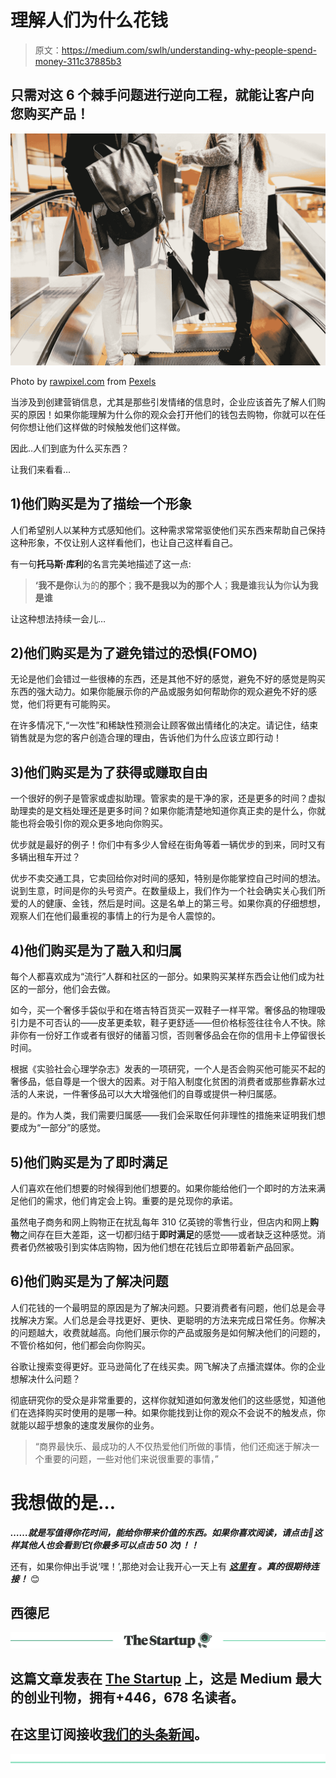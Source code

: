 # 理解人们为什么花钱

> 原文：<https://medium.com/swlh/understanding-why-people-spend-money-311c37885b3>

## 只需对这 6 个棘手问题进行逆向工程，就能让客户向您购买产品！

![](img/c6ed9609d44343a2d4892f5c8dede987.png)

Photo by [rawpixel.com](https://www.pexels.com/@rawpixel?utm_content=attributionCopyText&utm_medium=referral&utm_source=pexels) from [Pexels](https://www.pexels.com/photo/two-woman-standing-on-escalator-1368690/?utm_content=attributionCopyText&utm_medium=referral&utm_source=pexels)

当涉及到创建营销信息，尤其是那些引发情绪的信息时，企业应该首先了解人们购买的原因！如果你能理解为什么你的观众会打开他们的钱包去购物，你就可以在任何你想让他们这样做的时候触发他们这样做。

因此..人们到底为什么买东西？

让我们来看看…

## 1)他们购买是为了描绘一个形象

人们希望别人以某种方式感知他们。这种需求常常驱使他们买东西来帮助自己保持这种形象，不仅让别人这样看他们，也让自己这样看自己。

有一句**托马斯·库利**的名言完美地描述了这一点:

> **‘我不是你**认为的**的那个**；**我不是我以为的那个人**；**我是谁**我**认为**你**认为我是谁**

让这种想法持续一会儿…

## 2)他们购买是为了避免错过的恐惧(FOMO)

无论是他们会错过一些很棒的东西，还是其他不好的感觉，避免不好的感觉是购买东西的强大动力。如果你能展示你的产品或服务如何帮助你的观众避免不好的感觉，他们将更有可能购买。

在许多情况下,“一次性”和稀缺性预测会让顾客做出情绪化的决定。请记住，结束销售就是为您的客户创造合理的理由，告诉他们为什么应该立即行动！

## 3)他们购买是为了获得或赚取自由

一个很好的例子是管家或虚拟助理。管家卖的是干净的家，还是更多的时间？虚拟助理卖的是文档处理还是更多时间？如果你能清楚地知道你真正卖的是什么，你就能也将会吸引你的观众更多地向你购买。

优步就是最好的例子！你们中有多少人曾经在街角等着一辆优步的到来，同时又有多辆出租车开过？

优步不卖交通工具，它卖回给你对时间的感知，特别是你能掌控自己时间的想法。说到生意，时间是你的头号资产。在数量级上，我们作为一个社会确实关心我们所爱的人的健康、金钱，然后是时间。这是名单上的第三号。如果你真的仔细想想，观察人们在他们最重视的事情上的行为是令人震惊的。

## 4)他们购买是为了融入和归属

每个人都喜欢成为“流行”人群和社区的一部分。如果购买某样东西会让他们成为社区的一部分，他们会去做。

如今，买一个奢侈手袋似乎和在塔吉特百货买一双鞋子一样平常。奢侈品的物理吸引力是不可否认的——皮革更柔软，鞋子更舒适——但价格标签往往令人不快。除非你有一份好工作或者有很好的储蓄习惯，否则奢侈品会在你的信用卡上停留很长时间。

根据《实验社会心理学杂志》发表的一项研究，一个人是否会购买他可能买不起的奢侈品，低自尊是一个很大的因素。对于陷入制度化贫困的消费者或那些靠薪水过活的人来说，一件奢侈品可以大大增强他们的自尊或提供一种归属感。

是的。作为人类，我们需要归属感——我们会采取任何非理性的措施来证明我们想要成为“一部分”的感觉。

## 5)他们购买是为了即时满足

人们喜欢在他们想要的时候得到他们想要的。如果你能给他们一个即时的方法来满足他们的需求，他们肯定会上钩。重要的是兑现你的承诺。

虽然电子商务和网上购物正在扰乱每年 310 亿英镑的零售行业，但店内和网上**购物**之间存在巨大差距，这一切都归结于**即时满足**的感觉——或者缺乏这种感觉。消费者仍然被吸引到实体店购物，因为他们想在花钱后立即带着新产品回家。

## 6)他们购买是为了解决问题

人们花钱的一个最明显的原因是为了解决问题。只要消费者有问题，他们总是会寻找解决方案。人们总是会寻找更好、更快、更聪明的方法来完成日常任务。你解决的问题越大，收费就越高。向他们展示你的产品或服务是如何解决他们的问题的，不管价格如何，他们都会向你购买。

谷歌让搜索变得更好。亚马逊简化了在线买卖。网飞解决了点播流媒体。你的企业想解决什么问题？

彻底研究你的受众是非常重要的，这样你就知道如何激发他们的这些感觉，知道他们在选择购买时使用的是哪一种。如果你能找到让你的观众不会说不的触发点，你就能以超乎想象的速度发展你的业务。

> “商界最快乐、最成功的人不仅热爱他们所做的事情，他们还痴迷于解决一个重要的问题，一些对他们来说很重要的事情，”

# 我想做的是…

***……就是写值得你花时间，能给你带来价值的东西。如果你喜欢阅读，请点击💚这样其他人也会看到它(你最多可以点击 50 次)！！***

还有，如果你伸出手说‘嘿！’,那绝对会让我开心一天上有 [***这里有***](http://instagram.com/iblamesid) ***。真的很期待连接！*** 😊

## 西德尼

[![](img/308a8d84fb9b2fab43d66c117fcc4bb4.png)](https://medium.com/swlh)

## 这篇文章发表在 [The Startup](https://medium.com/swlh) 上，这是 Medium 最大的创业刊物，拥有+446，678 名读者。

## 在这里订阅接收[我们的头条新闻](https://growthsupply.com/the-startup-newsletter/)。

[![](img/b0164736ea17a63403e660de5dedf91a.png)](https://medium.com/swlh)